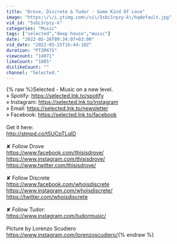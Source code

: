 ```yaml
---
title: "Drove, Discrete & Tudor - Some Kind Of Love"
image: "https:\/\/i.ytimg.com\/vi\/5sbLSrpzy-k\/hqdefault.jpg"
vid_id: "5sbLSrpzy-k"
categories: "Music"
tags: ["selected","deep house","music"]
date: "2022-05-26T09:34:07+03:00"
vid_date: "2022-05-25T16:44:10Z"
duration: "PT2M47S"
viewcount: "14071"
likeCount: "1005"
dislikeCount: ""
channel: "Selected."
---
```

{% raw %}Selected - Music on a new level.<br />» Spotify: <a rel="nofollow" target="blank" href="https://selected.lnk.to/spotify">https://selected.lnk.to/spotify</a><br />» Instagram: <a rel="nofollow" target="blank" href="https://selected.lnk.to/instagram">https://selected.lnk.to/instagram</a><br />» Email: <a rel="nofollow" target="blank" href="https://selected.lnk.to/newsletter">https://selected.lnk.to/newsletter</a><br />» Facebook: <a rel="nofollow" target="blank" href="https://selected.lnk.to/facebook">https://selected.lnk.to/facebook</a><br /><br />Get it here:<br /><a rel="nofollow" target="blank" href="http://stmpd.co/t5UCpTLqID">http://stmpd.co/t5UCpTLqID</a><br /><br />✘ Follow Drove<br /><a rel="nofollow" target="blank" href="https://www.facebook.com/thisisdrove/">https://www.facebook.com/thisisdrove/</a><br /><a rel="nofollow" target="blank" href="https://www.instagram.com/thisisdrove/">https://www.instagram.com/thisisdrove/</a><br /><a rel="nofollow" target="blank" href="https://www.twitter.com/thisisdrove/">https://www.twitter.com/thisisdrove/</a><br /><br />✘ Follow Discrete<br /><a rel="nofollow" target="blank" href="https://www.facebook.com/whoisdiscrete">https://www.facebook.com/whoisdiscrete</a><br /><a rel="nofollow" target="blank" href="https://www.instagram.com/whoisdiscrete/">https://www.instagram.com/whoisdiscrete/</a><br /><a rel="nofollow" target="blank" href="https://twitter.com/whoisdiscrete">https://twitter.com/whoisdiscrete</a><br /><br />✘ Follow Tudor: <br /><a rel="nofollow" target="blank" href="https://www.instagram.com/tudormusic/">https://www.instagram.com/tudormusic/</a><br /><br />Picture by Lorenzo Scudiero<br /><a rel="nofollow" target="blank" href="https://www.instagram.com/lorenzoscudiero/">https://www.instagram.com/lorenzoscudiero/</a>{% endraw %}
